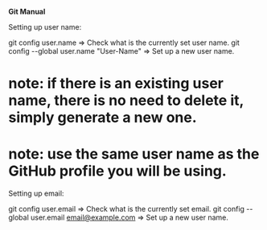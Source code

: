 **Git Manual**

Setting up user name:

git config user.name => Check what is the currently set user name.
git config --global user.name "User-Name" => Set up a new user name.
# note: if there is an existing user name, there is no need to delete it, simply generate a new one. 
# note: use the same user name as the GitHub profile you will be using.

Setting up email:

git config user.email => Check what is the currently set email.
git config --global user.email email@example.com => Set up a new user name.
